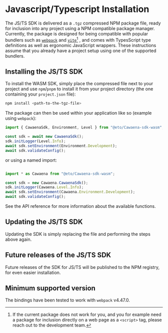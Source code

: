 # Javascript/Typescript Installation

The JS/TS SDK is delivered as a `.tgz` compressed NPM package file, ready for inclusion into any project using a NPM compatible package manager. Currently, the package is designed for being compatible with
popular bundlers such as [`webpack`](https://webpack.js.org/) and [`vite`](https://vitejs.dev/)[^wasm-package] , and comes with TypesScript type definitions as well as ergonomic JavaScript wrappers.
These instructions assume that you already have a project setup using one of the supported bundlers.

## Installing the JS/TS SDK

To install the WASM SDK, simply place the compressed file next to your project and use `npm`/`pnpm` to install it from your project directory (the one containing your `project.json` file):

```bash
npm install <path-to-the-tgz-file>
```

The package can then be used within your application like so (example using `webpack`):

```typescript
import { CawaenaSdk, Environment, Level } from "@eto/Cawaena-sdk-wasm";

const sdk = await new CawaenaSdk();
sdk.initLogger(Level.Info);
await sdk.setEnvironment(Environment.Development);
await sdk.validateConfig();
```

or using a named import:

```typescript

import * as Cawaena from "@eto/Cawaena-sdk-wasm";

const sdk = new Cawaena.CawaenaSdk();
sdk.initLogger(Cawaena.Level.Info);
await sdk.setEnvironment(Cawaena.Environment.Development);
await sdk.validateConfig();

```

See the API reference for more information about the available functions.

## Updating the JS/TS SDK

Updating the SDK is simply replacing the file and performing the steps above again.

## Future releases of the JS/TS SDK

Future releases of the SDK for JS/TS will be published to the NPM registry, for even easier installation.

## Minimum supported version

The bindings have been tested to work with `webpack` v4.47.0.

[^wasm-package]: If the current package does not work for you, and you for example need a package for inclusion directly on a web page as a `<script>` tag, please reach out to the development team.
